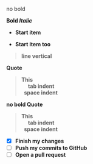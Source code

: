 no bold

**Bold**<b>
*Italic*
* Start item
- Start item too
> line vertical

**Quote**<b>
<blockquote> This <br>
&emsp; tab indent<br>
&nbsp; space indent
</blockquote>

no bold Quote<b>
<blockquote> This <br>
&emsp; tab indent<br>
&nbsp; space indent
</blockquote>

- [x] Finish my changes
- [ ] Push my commits to GitHub
- [ ] Open a pull request
